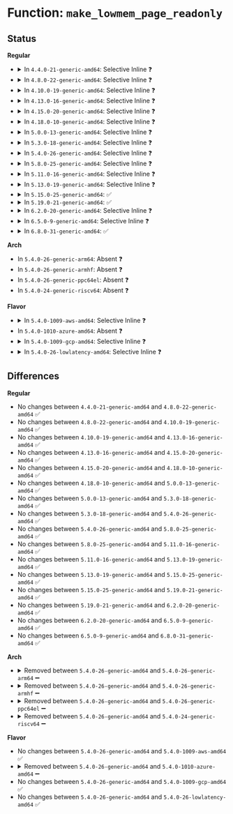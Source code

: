# Function: <code>make_lowmem_page_readonly</code>

## Status
<b>Regular</b>
<ul>
<li>
<details>
<summary>In <code>4.4.0-21-generic-amd64</code>: Selective Inline ❓</summary>

```c
void make_lowmem_page_readonly(void * vaddr)
```

```json
{
  "name": "make_lowmem_page_readonly",
  "collision_type": "Unique Global",
  "inline_type": "Selective",
  "funcs": [
    {
      "addr": 18446744071578986800,
      "name": "make_lowmem_page_readonly",
      "external": true,
      "loc": "arch/x86/xen/mmu.c:157",
      "file": "arch/x86/xen/mmu.c",
      "inline": "not declared, inlined",
      "caller_inline": [],
      "caller_func": [
        "arch/x86/xen/enlighten.c:xen_load_gdt",
        "arch/x86/xen/enlighten.c:xen_load_gdt",
        "arch/x86/xen/mmu.c:xen_alloc_pmd_init",
        "arch/x86/xen/mmu.c:xen_alloc_pte_init",
        "arch/x86/xen/mmu.c:xen_relocate_p2m",
        "arch/x86/xen/mmu.c:xen_relocate_p2m",
        "arch/x86/xen/mmu.c:xen_relocate_p2m",
        "arch/x86/xen/smp.c:xen_cpu_up",
        "arch/x86/xen/smp.c:xen_cpu_up"
      ]
    }
  ],
  "symbols": [
    {
      "addr": 18446744071578986800,
      "name": "make_lowmem_page_readonly",
      "section": ".text",
      "bind": "STB_GLOBAL",
      "size": 61
    }
  ]
}
```
</details>
</li>
<li>
<details>
<summary>In <code>4.8.0-22-generic-amd64</code>: Selective Inline ❓</summary>

```c
void make_lowmem_page_readonly(void * vaddr)
```

```json
{
  "name": "make_lowmem_page_readonly",
  "collision_type": "Unique Global",
  "inline_type": "Selective",
  "funcs": [
    {
      "addr": 18446744071578983520,
      "name": "make_lowmem_page_readonly",
      "external": true,
      "loc": "arch/x86/xen/mmu.c:158",
      "file": "arch/x86/xen/mmu.c",
      "inline": "not declared, inlined",
      "caller_inline": [],
      "caller_func": [
        "arch/x86/xen/enlighten.c:xen_load_gdt",
        "arch/x86/xen/enlighten.c:xen_load_gdt",
        "arch/x86/xen/mmu.c:xen_alloc_pmd_init",
        "arch/x86/xen/mmu.c:xen_alloc_pte_init",
        "arch/x86/xen/mmu.c:xen_relocate_p2m",
        "arch/x86/xen/mmu.c:xen_relocate_p2m",
        "arch/x86/xen/mmu.c:xen_relocate_p2m",
        "arch/x86/xen/smp.c:xen_cpu_up",
        "arch/x86/xen/smp.c:xen_cpu_up"
      ]
    }
  ],
  "symbols": [
    {
      "addr": 18446744071578983520,
      "name": "make_lowmem_page_readonly",
      "section": ".text",
      "bind": "STB_GLOBAL",
      "size": 61
    }
  ]
}
```
</details>
</li>
<li>
<details>
<summary>In <code>4.10.0-19-generic-amd64</code>: Selective Inline ❓</summary>

```c
void make_lowmem_page_readonly(void * vaddr)
```

```json
{
  "name": "make_lowmem_page_readonly",
  "collision_type": "Unique Global",
  "inline_type": "Selective",
  "funcs": [
    {
      "addr": 18446744071578985392,
      "name": "make_lowmem_page_readonly",
      "external": true,
      "loc": "arch/x86/xen/mmu.c:158",
      "file": "arch/x86/xen/mmu.c",
      "inline": "not declared, inlined",
      "caller_inline": [],
      "caller_func": [
        "arch/x86/xen/enlighten.c:xen_load_gdt",
        "arch/x86/xen/enlighten.c:xen_load_gdt",
        "arch/x86/xen/mmu.c:xen_alloc_pmd_init",
        "arch/x86/xen/mmu.c:xen_alloc_pte_init",
        "arch/x86/xen/mmu.c:xen_relocate_p2m",
        "arch/x86/xen/mmu.c:xen_relocate_p2m",
        "arch/x86/xen/mmu.c:xen_relocate_p2m",
        "arch/x86/xen/smp.c:xen_cpu_up",
        "arch/x86/xen/smp.c:xen_cpu_up"
      ]
    }
  ],
  "symbols": [
    {
      "addr": 18446744071578985392,
      "name": "make_lowmem_page_readonly",
      "section": ".text",
      "bind": "STB_GLOBAL",
      "size": 61
    }
  ]
}
```
</details>
</li>
<li>
<details>
<summary>In <code>4.13.0-16-generic-amd64</code>: Selective Inline ❓</summary>

```c
void make_lowmem_page_readonly(void * vaddr)
```

```json
{
  "name": "make_lowmem_page_readonly",
  "collision_type": "Unique Global",
  "inline_type": "Selective",
  "funcs": [
    {
      "addr": 18446744071578993536,
      "name": "make_lowmem_page_readonly",
      "external": true,
      "loc": "arch/x86/xen/mmu_pv.c:125",
      "file": "arch/x86/xen/mmu_pv.c",
      "inline": "not declared, inlined",
      "caller_inline": [],
      "caller_func": [
        "arch/x86/xen/enlighten_pv.c:xen_load_gdt",
        "arch/x86/xen/enlighten_pv.c:xen_load_gdt",
        "arch/x86/xen/mmu_pv.c:xen_alloc_pmd_init",
        "arch/x86/xen/mmu_pv.c:xen_alloc_pte_init",
        "arch/x86/xen/mmu_pv.c:xen_relocate_p2m",
        "arch/x86/xen/mmu_pv.c:xen_relocate_p2m",
        "arch/x86/xen/mmu_pv.c:xen_relocate_p2m",
        "arch/x86/xen/smp_pv.c:xen_pv_cpu_up",
        "arch/x86/xen/smp_pv.c:xen_pv_cpu_up"
      ]
    }
  ],
  "symbols": [
    {
      "addr": 18446744071578993536,
      "name": "make_lowmem_page_readonly",
      "section": ".text",
      "bind": "STB_GLOBAL",
      "size": 61
    }
  ]
}
```
</details>
</li>
<li>
<details>
<summary>In <code>4.15.0-20-generic-amd64</code>: Selective Inline ❓</summary>

```c
void make_lowmem_page_readonly(void * vaddr)
```

```json
{
  "name": "make_lowmem_page_readonly",
  "collision_type": "Unique Global",
  "inline_type": "Selective",
  "funcs": [
    {
      "addr": 18446744071578996512,
      "name": "make_lowmem_page_readonly",
      "external": true,
      "loc": "arch/x86/xen/mmu_pv.c:125",
      "file": "arch/x86/xen/mmu_pv.c",
      "inline": "not declared, inlined",
      "caller_inline": [],
      "caller_func": [
        "arch/x86/xen/enlighten_pv.c:xen_load_gdt",
        "arch/x86/xen/enlighten_pv.c:xen_load_gdt",
        "arch/x86/xen/mmu_pv.c:xen_alloc_pmd_init",
        "arch/x86/xen/mmu_pv.c:xen_alloc_pte_init",
        "arch/x86/xen/mmu_pv.c:xen_relocate_p2m",
        "arch/x86/xen/mmu_pv.c:xen_relocate_p2m",
        "arch/x86/xen/mmu_pv.c:xen_relocate_p2m",
        "arch/x86/xen/smp_pv.c:xen_pv_cpu_up",
        "arch/x86/xen/smp_pv.c:xen_pv_cpu_up"
      ]
    }
  ],
  "symbols": [
    {
      "addr": 18446744071578996512,
      "name": "make_lowmem_page_readonly",
      "section": ".text",
      "bind": "STB_GLOBAL",
      "size": 61
    }
  ]
}
```
</details>
</li>
<li>
<details>
<summary>In <code>4.18.0-10-generic-amd64</code>: Selective Inline ❓</summary>

```c
void make_lowmem_page_readonly(void * vaddr)
```

```json
{
  "name": "make_lowmem_page_readonly",
  "collision_type": "Unique Global",
  "inline_type": "Selective",
  "funcs": [
    {
      "addr": 18446744071578999872,
      "name": "make_lowmem_page_readonly",
      "external": true,
      "loc": "arch/x86/xen/mmu_pv.c:127",
      "file": "arch/x86/xen/mmu_pv.c",
      "inline": "not declared, inlined",
      "caller_inline": [],
      "caller_func": [
        "arch/x86/xen/enlighten_pv.c:xen_load_gdt",
        "arch/x86/xen/enlighten_pv.c:xen_load_gdt",
        "arch/x86/xen/mmu_pv.c:xen_alloc_pmd_init",
        "arch/x86/xen/mmu_pv.c:xen_alloc_pte_init",
        "arch/x86/xen/mmu_pv.c:xen_relocate_p2m",
        "arch/x86/xen/mmu_pv.c:xen_relocate_p2m",
        "arch/x86/xen/mmu_pv.c:xen_relocate_p2m",
        "arch/x86/xen/smp_pv.c:xen_pv_cpu_up",
        "arch/x86/xen/smp_pv.c:xen_pv_cpu_up"
      ]
    }
  ],
  "symbols": [
    {
      "addr": 18446744071578999872,
      "name": "make_lowmem_page_readonly",
      "section": ".text",
      "bind": "STB_GLOBAL",
      "size": 61
    }
  ]
}
```
</details>
</li>
<li>
<details>
<summary>In <code>5.0.0-13-generic-amd64</code>: Selective Inline ❓</summary>

```c
void make_lowmem_page_readonly(void * vaddr)
```

```json
{
  "name": "make_lowmem_page_readonly",
  "collision_type": "Unique Global",
  "inline_type": "Selective",
  "funcs": [
    {
      "addr": 18446744071578998768,
      "name": "make_lowmem_page_readonly",
      "external": true,
      "loc": "arch/x86/xen/mmu_pv.c:136",
      "file": "arch/x86/xen/mmu_pv.c",
      "inline": "not declared, inlined",
      "caller_inline": [],
      "caller_func": [
        "arch/x86/xen/enlighten_pv.c:xen_load_gdt",
        "arch/x86/xen/enlighten_pv.c:xen_load_gdt",
        "arch/x86/xen/mmu_pv.c:xen_alloc_pmd_init",
        "arch/x86/xen/mmu_pv.c:xen_alloc_pte_init",
        "arch/x86/xen/mmu_pv.c:xen_relocate_p2m",
        "arch/x86/xen/mmu_pv.c:xen_relocate_p2m",
        "arch/x86/xen/mmu_pv.c:xen_relocate_p2m",
        "arch/x86/xen/smp_pv.c:xen_pv_cpu_up",
        "arch/x86/xen/smp_pv.c:xen_pv_cpu_up"
      ]
    }
  ],
  "symbols": [
    {
      "addr": 18446744071578998768,
      "name": "make_lowmem_page_readonly",
      "section": ".text",
      "bind": "STB_GLOBAL",
      "size": 61
    }
  ]
}
```
</details>
</li>
<li>
<details>
<summary>In <code>5.3.0-18-generic-amd64</code>: Selective Inline ❓</summary>

```c
void make_lowmem_page_readonly(void * vaddr)
```

```json
{
  "name": "make_lowmem_page_readonly",
  "collision_type": "Unique Global",
  "inline_type": "Selective",
  "funcs": [
    {
      "addr": 18446744071579006240,
      "name": "make_lowmem_page_readonly",
      "external": true,
      "loc": "arch/x86/xen/mmu_pv.c:136",
      "file": "arch/x86/xen/mmu_pv.c",
      "inline": "not declared, inlined",
      "caller_inline": [],
      "caller_func": [
        "arch/x86/xen/enlighten_pv.c:xen_load_gdt",
        "arch/x86/xen/enlighten_pv.c:xen_load_gdt",
        "arch/x86/xen/mmu_pv.c:xen_alloc_pmd_init",
        "arch/x86/xen/mmu_pv.c:xen_alloc_pte_init",
        "arch/x86/xen/mmu_pv.c:xen_relocate_p2m",
        "arch/x86/xen/mmu_pv.c:xen_relocate_p2m",
        "arch/x86/xen/mmu_pv.c:xen_relocate_p2m"
      ]
    }
  ],
  "symbols": [
    {
      "addr": 18446744071579006240,
      "name": "make_lowmem_page_readonly",
      "section": ".text",
      "bind": "STB_GLOBAL",
      "size": 63
    }
  ]
}
```
</details>
</li>
<li>
<details>
<summary>In <code>5.4.0-26-generic-amd64</code>: Selective Inline ❓</summary>

```c
void make_lowmem_page_readonly(void * vaddr)
```

```json
{
  "name": "make_lowmem_page_readonly",
  "collision_type": "Unique Global",
  "inline_type": "Selective",
  "funcs": [
    {
      "addr": 18446744071579007744,
      "name": "make_lowmem_page_readonly",
      "external": true,
      "loc": "arch/x86/xen/mmu_pv.c:136",
      "file": "arch/x86/xen/mmu_pv.c",
      "inline": "not declared, inlined",
      "caller_inline": [],
      "caller_func": [
        "arch/x86/xen/enlighten_pv.c:xen_load_gdt",
        "arch/x86/xen/enlighten_pv.c:xen_load_gdt",
        "arch/x86/xen/mmu_pv.c:xen_alloc_pmd_init",
        "arch/x86/xen/mmu_pv.c:xen_alloc_pte_init",
        "arch/x86/xen/mmu_pv.c:xen_relocate_p2m",
        "arch/x86/xen/mmu_pv.c:xen_relocate_p2m",
        "arch/x86/xen/mmu_pv.c:xen_relocate_p2m"
      ]
    }
  ],
  "symbols": [
    {
      "addr": 18446744071579007744,
      "name": "make_lowmem_page_readonly",
      "section": ".text",
      "bind": "STB_GLOBAL",
      "size": 63
    }
  ]
}
```
</details>
</li>
<li>
<details>
<summary>In <code>5.8.0-25-generic-amd64</code>: Selective Inline ❓</summary>

```c
void make_lowmem_page_readonly(void * vaddr)
```

```json
{
  "name": "make_lowmem_page_readonly",
  "collision_type": "Unique Global",
  "inline_type": "Selective",
  "funcs": [
    {
      "addr": 18446744071579015744,
      "name": "make_lowmem_page_readonly",
      "external": true,
      "loc": "arch/x86/xen/mmu_pv.c:136",
      "file": "arch/x86/xen/mmu_pv.c",
      "inline": "not declared, inlined",
      "caller_inline": [],
      "caller_func": [
        "arch/x86/xen/enlighten_pv.c:xen_load_gdt",
        "arch/x86/xen/enlighten_pv.c:xen_load_gdt",
        "arch/x86/xen/mmu_pv.c:xen_alloc_pmd_init",
        "arch/x86/xen/mmu_pv.c:xen_alloc_pte_init",
        "arch/x86/xen/mmu_pv.c:xen_relocate_p2m",
        "arch/x86/xen/mmu_pv.c:xen_relocate_p2m",
        "arch/x86/xen/mmu_pv.c:xen_relocate_p2m",
        "arch/x86/xen/smp_pv.c:cpu_initialize_context",
        "arch/x86/xen/smp_pv.c:cpu_initialize_context"
      ]
    }
  ],
  "symbols": [
    {
      "addr": 18446744071579015744,
      "name": "make_lowmem_page_readonly",
      "section": ".text",
      "bind": "STB_GLOBAL",
      "size": 61
    }
  ]
}
```
</details>
</li>
<li>
<details>
<summary>In <code>5.11.0-16-generic-amd64</code>: Selective Inline ❓</summary>

```c
void make_lowmem_page_readonly(void * vaddr)
```

```json
{
  "name": "make_lowmem_page_readonly",
  "collision_type": "Unique Global",
  "inline_type": "Selective",
  "funcs": [
    {
      "addr": 18446744071579018272,
      "name": "make_lowmem_page_readonly",
      "external": true,
      "loc": "arch/x86/xen/mmu_pv.c:125",
      "file": "arch/x86/xen/mmu_pv.c",
      "inline": "not declared, inlined",
      "caller_inline": [],
      "caller_func": [
        "arch/x86/xen/enlighten_pv.c:xen_load_gdt",
        "arch/x86/xen/enlighten_pv.c:xen_load_gdt",
        "arch/x86/xen/mmu_pv.c:xen_alloc_pmd_init",
        "arch/x86/xen/mmu_pv.c:xen_alloc_pte_init",
        "arch/x86/xen/mmu_pv.c:xen_relocate_p2m",
        "arch/x86/xen/mmu_pv.c:xen_relocate_p2m",
        "arch/x86/xen/mmu_pv.c:xen_relocate_p2m",
        "arch/x86/xen/smp_pv.c:cpu_initialize_context",
        "arch/x86/xen/smp_pv.c:cpu_initialize_context"
      ]
    }
  ],
  "symbols": [
    {
      "addr": 18446744071579018272,
      "name": "make_lowmem_page_readonly",
      "section": ".text",
      "bind": "STB_GLOBAL",
      "size": 61
    }
  ]
}
```
</details>
</li>
<li>
<details>
<summary>In <code>5.13.0-19-generic-amd64</code>: Selective Inline ❓</summary>

```c
void make_lowmem_page_readonly(void * vaddr)
```

```json
{
  "name": "make_lowmem_page_readonly",
  "collision_type": "Unique Global",
  "inline_type": "Selective",
  "funcs": [
    {
      "addr": 18446744071579021504,
      "name": "make_lowmem_page_readonly",
      "external": true,
      "loc": "arch/x86/xen/mmu_pv.c:125",
      "file": "arch/x86/xen/mmu_pv.c",
      "inline": "not declared, inlined",
      "caller_inline": [],
      "caller_func": [
        "arch/x86/xen/enlighten_pv.c:xen_load_gdt",
        "arch/x86/xen/enlighten_pv.c:xen_load_gdt",
        "arch/x86/xen/mmu_pv.c:xen_alloc_pmd_init",
        "arch/x86/xen/mmu_pv.c:xen_alloc_pte_init",
        "arch/x86/xen/mmu_pv.c:xen_relocate_p2m",
        "arch/x86/xen/mmu_pv.c:xen_relocate_p2m",
        "arch/x86/xen/mmu_pv.c:xen_relocate_p2m",
        "arch/x86/xen/smp_pv.c:cpu_initialize_context",
        "arch/x86/xen/smp_pv.c:cpu_initialize_context"
      ]
    }
  ],
  "symbols": [
    {
      "addr": 18446744071579021504,
      "name": "make_lowmem_page_readonly",
      "section": ".text",
      "bind": "STB_GLOBAL",
      "size": 61
    }
  ]
}
```
</details>
</li>
<li>
<details>
<summary>In <code>5.15.0-25-generic-amd64</code>: ✅</summary>

```c
void make_lowmem_page_readonly(void * vaddr)
```

```json
{
  "name": "make_lowmem_page_readonly",
  "collision_type": "Unique Global",
  "inline_type": "No",
  "funcs": [
    {
      "addr": 18446744071579040208,
      "name": "make_lowmem_page_readonly",
      "external": true,
      "loc": "arch/x86/xen/mmu_pv.c:125",
      "file": "arch/x86/xen/mmu_pv.c",
      "inline": "seen, unknown",
      "caller_inline": [],
      "caller_func": [
        "arch/x86/xen/enlighten_pv.c:xen_load_gdt",
        "arch/x86/xen/enlighten_pv.c:xen_load_gdt",
        "arch/x86/xen/mmu_pv.c:xen_alloc_pmd_init",
        "arch/x86/xen/mmu_pv.c:xen_alloc_pte_init",
        "arch/x86/xen/mmu_pv.c:xen_relocate_p2m",
        "arch/x86/xen/mmu_pv.c:xen_relocate_p2m",
        "arch/x86/xen/mmu_pv.c:xen_relocate_p2m",
        "arch/x86/xen/smp_pv.c:cpu_initialize_context",
        "arch/x86/xen/smp_pv.c:cpu_initialize_context"
      ]
    }
  ],
  "symbols": [
    {
      "addr": 18446744071579040208,
      "name": "make_lowmem_page_readonly",
      "section": ".text",
      "bind": "STB_GLOBAL",
      "size": 61
    }
  ]
}
```
</details>
</li>
<li>
<details>
<summary>In <code>5.19.0-21-generic-amd64</code>: ✅</summary>

```c
void make_lowmem_page_readonly(void * vaddr)
```

```json
{
  "name": "make_lowmem_page_readonly",
  "collision_type": "Unique Global",
  "inline_type": "No",
  "funcs": [
    {
      "addr": 18446744071579061600,
      "name": "make_lowmem_page_readonly",
      "external": true,
      "loc": "arch/x86/xen/mmu_pv.c:127",
      "file": "arch/x86/xen/mmu_pv.c",
      "inline": "seen, unknown",
      "caller_inline": [],
      "caller_func": [
        "arch/x86/xen/enlighten_pv.c:xen_load_gdt",
        "arch/x86/xen/enlighten_pv.c:xen_load_gdt",
        "arch/x86/xen/mmu_pv.c:xen_alloc_pmd_init",
        "arch/x86/xen/mmu_pv.c:xen_alloc_pte_init",
        "arch/x86/xen/mmu_pv.c:xen_relocate_p2m",
        "arch/x86/xen/mmu_pv.c:xen_relocate_p2m",
        "arch/x86/xen/mmu_pv.c:xen_relocate_p2m",
        "arch/x86/xen/smp_pv.c:cpu_initialize_context",
        "arch/x86/xen/smp_pv.c:cpu_initialize_context"
      ]
    }
  ],
  "symbols": [
    {
      "addr": 18446744071579061600,
      "name": "make_lowmem_page_readonly",
      "section": ".text",
      "bind": "STB_GLOBAL",
      "size": 85
    }
  ]
}
```
</details>
</li>
<li>
<details>
<summary>In <code>6.2.0-20-generic-amd64</code>: Selective Inline ❓</summary>

```c
void make_lowmem_page_readonly(void * vaddr)
```

```json
{
  "name": "make_lowmem_page_readonly",
  "collision_type": "Unique Global",
  "inline_type": "Selective",
  "funcs": [
    {
      "addr": 18446744071627535856,
      "name": "make_lowmem_page_readonly",
      "external": true,
      "loc": "arch/x86/xen/mmu_pv.c:127",
      "file": "arch/x86/xen/mmu_pv.c",
      "inline": "not declared, inlined",
      "caller_inline": [
        "arch/x86/xen/mmu_pv.c:xen_alloc_pmd_init"
      ],
      "caller_func": [
        "arch/x86/xen/enlighten_pv.c:xen_load_gdt",
        "arch/x86/xen/enlighten_pv.c:xen_load_gdt",
        "arch/x86/xen/mmu_pv.c:xen_alloc_pte_init",
        "arch/x86/xen/mmu_pv.c:xen_relocate_p2m",
        "arch/x86/xen/mmu_pv.c:xen_relocate_p2m",
        "arch/x86/xen/mmu_pv.c:xen_relocate_p2m",
        "arch/x86/xen/smp_pv.c:cpu_initialize_context",
        "arch/x86/xen/smp_pv.c:cpu_initialize_context"
      ]
    }
  ],
  "symbols": [
    {
      "addr": 18446744071579093184,
      "name": "make_lowmem_page_readonly",
      "section": ".text",
      "bind": "STB_GLOBAL",
      "size": 85
    }
  ]
}
```
</details>
</li>
<li>
<details>
<summary>In <code>6.5.0-9-generic-amd64</code>: Selective Inline ❓</summary>

```c
void make_lowmem_page_readonly(void * vaddr)
```

```json
{
  "name": "make_lowmem_page_readonly",
  "collision_type": "Unique Global",
  "inline_type": "Selective",
  "funcs": [
    {
      "addr": 18446744071619282160,
      "name": "make_lowmem_page_readonly",
      "external": true,
      "loc": "arch/x86/xen/mmu_pv.c:143",
      "file": "arch/x86/xen/mmu_pv.c",
      "inline": "not declared, inlined",
      "caller_inline": [
        "arch/x86/xen/mmu_pv.c:xen_alloc_pmd_init"
      ],
      "caller_func": [
        "arch/x86/xen/enlighten_pv.c:xen_load_gdt",
        "arch/x86/xen/enlighten_pv.c:xen_load_gdt",
        "arch/x86/xen/mmu_pv.c:xen_alloc_pte_init",
        "arch/x86/xen/mmu_pv.c:xen_relocate_p2m",
        "arch/x86/xen/mmu_pv.c:xen_relocate_p2m",
        "arch/x86/xen/mmu_pv.c:xen_relocate_p2m",
        "arch/x86/xen/smp_pv.c:cpu_initialize_context",
        "arch/x86/xen/smp_pv.c:cpu_initialize_context"
      ]
    }
  ],
  "symbols": [
    {
      "addr": 18446744071579092896,
      "name": "make_lowmem_page_readonly",
      "section": ".text",
      "bind": "STB_GLOBAL",
      "size": 85
    }
  ]
}
```
</details>
</li>
<li>
<details>
<summary>In <code>6.8.0-31-generic-amd64</code>: ✅</summary>

```c
void make_lowmem_page_readonly(void * vaddr)
```

```json
{
  "name": "make_lowmem_page_readonly",
  "collision_type": "Unique Global",
  "inline_type": "No",
  "funcs": [
    {
      "addr": 18446744071579118688,
      "name": "make_lowmem_page_readonly",
      "external": true,
      "loc": "arch/x86/xen/mmu_pv.c:143",
      "file": "arch/x86/xen/mmu_pv.c",
      "inline": "seen, unknown",
      "caller_inline": [],
      "caller_func": [
        "arch/x86/xen/enlighten_pv.c:xen_load_gdt",
        "arch/x86/xen/enlighten_pv.c:xen_load_gdt",
        "arch/x86/xen/mmu_pv.c:xen_alloc_pmd_init",
        "arch/x86/xen/mmu_pv.c:xen_alloc_pte_init",
        "arch/x86/xen/mmu_pv.c:xen_relocate_p2m",
        "arch/x86/xen/mmu_pv.c:xen_relocate_p2m",
        "arch/x86/xen/mmu_pv.c:xen_relocate_p2m",
        "arch/x86/xen/smp_pv.c:cpu_initialize_context",
        "arch/x86/xen/smp_pv.c:cpu_initialize_context"
      ]
    }
  ],
  "symbols": [
    {
      "addr": 18446744071579118688,
      "name": "make_lowmem_page_readonly",
      "section": ".text",
      "bind": "STB_GLOBAL",
      "size": 108
    }
  ]
}
```
</details>
</li>
</ul>
<b>Arch</b>
<ul>
<li>
In <code>5.4.0-26-generic-arm64</code>: Absent ❓
</li>
<li>
In <code>5.4.0-26-generic-armhf</code>: Absent ❓
</li>
<li>
In <code>5.4.0-26-generic-ppc64el</code>: Absent ❓
</li>
<li>
In <code>5.4.0-24-generic-riscv64</code>: Absent ❓
</li>
</ul>
<b>Flavor</b>
<ul>
<li>
<details>
<summary>In <code>5.4.0-1009-aws-amd64</code>: Selective Inline ❓</summary>

```c
void make_lowmem_page_readonly(void * vaddr)
```

```json
{
  "name": "make_lowmem_page_readonly",
  "collision_type": "Unique Global",
  "inline_type": "Selective",
  "funcs": [
    {
      "addr": 18446744071579008096,
      "name": "make_lowmem_page_readonly",
      "external": true,
      "loc": "arch/x86/xen/mmu_pv.c:136",
      "file": "arch/x86/xen/mmu_pv.c",
      "inline": "not declared, inlined",
      "caller_inline": [],
      "caller_func": [
        "arch/x86/xen/enlighten_pv.c:xen_load_gdt",
        "arch/x86/xen/enlighten_pv.c:xen_load_gdt",
        "arch/x86/xen/mmu_pv.c:xen_alloc_pmd_init",
        "arch/x86/xen/mmu_pv.c:xen_alloc_pte_init",
        "arch/x86/xen/mmu_pv.c:xen_relocate_p2m",
        "arch/x86/xen/mmu_pv.c:xen_relocate_p2m",
        "arch/x86/xen/mmu_pv.c:xen_relocate_p2m"
      ]
    }
  ],
  "symbols": [
    {
      "addr": 18446744071579008096,
      "name": "make_lowmem_page_readonly",
      "section": ".text",
      "bind": "STB_GLOBAL",
      "size": 63
    }
  ]
}
```
</details>
</li>
<li>
In <code>5.4.0-1010-azure-amd64</code>: Absent ❓
</li>
<li>
<details>
<summary>In <code>5.4.0-1009-gcp-amd64</code>: Selective Inline ❓</summary>

```c
void make_lowmem_page_readonly(void * vaddr)
```

```json
{
  "name": "make_lowmem_page_readonly",
  "collision_type": "Unique Global",
  "inline_type": "Selective",
  "funcs": [
    {
      "addr": 18446744071579007680,
      "name": "make_lowmem_page_readonly",
      "external": true,
      "loc": "arch/x86/xen/mmu_pv.c:136",
      "file": "arch/x86/xen/mmu_pv.c",
      "inline": "not declared, inlined",
      "caller_inline": [],
      "caller_func": [
        "arch/x86/xen/enlighten_pv.c:xen_load_gdt",
        "arch/x86/xen/enlighten_pv.c:xen_load_gdt",
        "arch/x86/xen/mmu_pv.c:xen_alloc_pmd_init",
        "arch/x86/xen/mmu_pv.c:xen_alloc_pte_init",
        "arch/x86/xen/mmu_pv.c:xen_relocate_p2m",
        "arch/x86/xen/mmu_pv.c:xen_relocate_p2m",
        "arch/x86/xen/mmu_pv.c:xen_relocate_p2m"
      ]
    }
  ],
  "symbols": [
    {
      "addr": 18446744071579007680,
      "name": "make_lowmem_page_readonly",
      "section": ".text",
      "bind": "STB_GLOBAL",
      "size": 63
    }
  ]
}
```
</details>
</li>
<li>
<details>
<summary>In <code>5.4.0-26-lowlatency-amd64</code>: Selective Inline ❓</summary>

```c
void make_lowmem_page_readonly(void * vaddr)
```

```json
{
  "name": "make_lowmem_page_readonly",
  "collision_type": "Unique Global",
  "inline_type": "Selective",
  "funcs": [
    {
      "addr": 18446744071579010816,
      "name": "make_lowmem_page_readonly",
      "external": true,
      "loc": "arch/x86/xen/mmu_pv.c:136",
      "file": "arch/x86/xen/mmu_pv.c",
      "inline": "not declared, inlined",
      "caller_inline": [],
      "caller_func": [
        "arch/x86/xen/enlighten_pv.c:xen_load_gdt",
        "arch/x86/xen/enlighten_pv.c:xen_load_gdt",
        "arch/x86/xen/mmu_pv.c:xen_alloc_pmd_init",
        "arch/x86/xen/mmu_pv.c:xen_alloc_pte_init",
        "arch/x86/xen/mmu_pv.c:xen_relocate_p2m",
        "arch/x86/xen/mmu_pv.c:xen_relocate_p2m",
        "arch/x86/xen/mmu_pv.c:xen_relocate_p2m"
      ]
    }
  ],
  "symbols": [
    {
      "addr": 18446744071579010816,
      "name": "make_lowmem_page_readonly",
      "section": ".text",
      "bind": "STB_GLOBAL",
      "size": 63
    }
  ]
}
```
</details>
</li>
</ul>

## Differences
<b>Regular</b>
<ul>
<li>
No changes between <code>4.4.0-21-generic-amd64</code> and <code>4.8.0-22-generic-amd64</code> ✅
</li>
<li>
No changes between <code>4.8.0-22-generic-amd64</code> and <code>4.10.0-19-generic-amd64</code> ✅
</li>
<li>
No changes between <code>4.10.0-19-generic-amd64</code> and <code>4.13.0-16-generic-amd64</code> ✅
</li>
<li>
No changes between <code>4.13.0-16-generic-amd64</code> and <code>4.15.0-20-generic-amd64</code> ✅
</li>
<li>
No changes between <code>4.15.0-20-generic-amd64</code> and <code>4.18.0-10-generic-amd64</code> ✅
</li>
<li>
No changes between <code>4.18.0-10-generic-amd64</code> and <code>5.0.0-13-generic-amd64</code> ✅
</li>
<li>
No changes between <code>5.0.0-13-generic-amd64</code> and <code>5.3.0-18-generic-amd64</code> ✅
</li>
<li>
No changes between <code>5.3.0-18-generic-amd64</code> and <code>5.4.0-26-generic-amd64</code> ✅
</li>
<li>
No changes between <code>5.4.0-26-generic-amd64</code> and <code>5.8.0-25-generic-amd64</code> ✅
</li>
<li>
No changes between <code>5.8.0-25-generic-amd64</code> and <code>5.11.0-16-generic-amd64</code> ✅
</li>
<li>
No changes between <code>5.11.0-16-generic-amd64</code> and <code>5.13.0-19-generic-amd64</code> ✅
</li>
<li>
No changes between <code>5.13.0-19-generic-amd64</code> and <code>5.15.0-25-generic-amd64</code> ✅
</li>
<li>
No changes between <code>5.15.0-25-generic-amd64</code> and <code>5.19.0-21-generic-amd64</code> ✅
</li>
<li>
No changes between <code>5.19.0-21-generic-amd64</code> and <code>6.2.0-20-generic-amd64</code> ✅
</li>
<li>
No changes between <code>6.2.0-20-generic-amd64</code> and <code>6.5.0-9-generic-amd64</code> ✅
</li>
<li>
No changes between <code>6.5.0-9-generic-amd64</code> and <code>6.8.0-31-generic-amd64</code> ✅
</li>
</ul>
<b>Arch</b>
<ul>
<li>
<details>
<summary>Removed between <code>5.4.0-26-generic-amd64</code> and <code>5.4.0-26-generic-arm64</code> ➖</summary>

```c
void make_lowmem_page_readonly(void * vaddr)
```
</details>
</li>
<li>
<details>
<summary>Removed between <code>5.4.0-26-generic-amd64</code> and <code>5.4.0-26-generic-armhf</code> ➖</summary>

```c
void make_lowmem_page_readonly(void * vaddr)
```
</details>
</li>
<li>
<details>
<summary>Removed between <code>5.4.0-26-generic-amd64</code> and <code>5.4.0-26-generic-ppc64el</code> ➖</summary>

```c
void make_lowmem_page_readonly(void * vaddr)
```
</details>
</li>
<li>
<details>
<summary>Removed between <code>5.4.0-26-generic-amd64</code> and <code>5.4.0-24-generic-riscv64</code> ➖</summary>

```c
void make_lowmem_page_readonly(void * vaddr)
```
</details>
</li>
</ul>
<b>Flavor</b>
<ul>
<li>
No changes between <code>5.4.0-26-generic-amd64</code> and <code>5.4.0-1009-aws-amd64</code> ✅
</li>
<li>
<details>
<summary>Removed between <code>5.4.0-26-generic-amd64</code> and <code>5.4.0-1010-azure-amd64</code> ➖</summary>

```c
void make_lowmem_page_readonly(void * vaddr)
```
</details>
</li>
<li>
No changes between <code>5.4.0-26-generic-amd64</code> and <code>5.4.0-1009-gcp-amd64</code> ✅
</li>
<li>
No changes between <code>5.4.0-26-generic-amd64</code> and <code>5.4.0-26-lowlatency-amd64</code> ✅
</li>
</ul>

